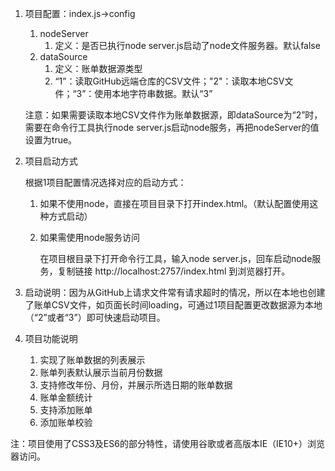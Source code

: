 1. 项目配置：index.js->config

   1. nodeServer
      1. 定义：是否已执行node server.js启动了node文件服务器。默认false
   2. dataSource
      1. 定义：账单数据源类型
      2. “1”：读取GitHub远端仓库的CSV文件；"2"：读取本地CSV文件；“3”：使用本地字符串数据。默认“3”

   注意：如果需要读取本地CSV文件作为账单数据源，即dataSource为“2”时，需要在命令行工具执行node server.js启动node服务，再把nodeServer的值设置为true。

   

2. 项目启动方式

   根据1项目配置情况选择对应的启动方式：
   1. 如果不使用node，直接在项目目录下打开index.html。（默认配置使用这种方式启动）


   2. 如果需使用node服务访问

      在项目根目录下打开命令行工具，输入node server.js，回车启动node服务，复制链接 http://localhost:2757/index.html 到浏览器打开。

      

3. 启动说明：因为从GitHub上请求文件常有请求超时的情况，所以在本地也创建了账单CSV文件，如页面长时间loading，可通过1项目配置更改数据源为本地（“2”或者“3”）即可快速启动项目。

   

4. 项目功能说明

   1. 实现了账单数据的列表展示
   2. 账单列表默认展示当前月份数据
   3. 支持修改年份、月份，并展示所选日期的账单数据
   4. 账单金额统计
   5. 支持添加账单
   6. 添加账单校验



​	注：项目使用了CSS3及ES6的部分特性，请使用谷歌或者高版本IE（IE10+）浏览器访问。

